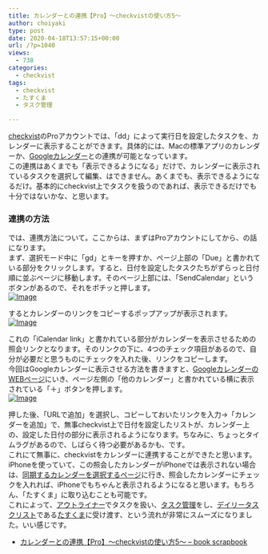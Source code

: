 ```yaml
---
title: カレンダーとの連携【Pro】〜checkvistの使い方5〜
author: choiyaki
type: post
date: 2020-04-18T13:57:15+00:00
url: /?p=1040
views:
  - 738
categories:
  - checkvist
tags:
  - checkvist
  - たすくま
  - タスク管理

---
```

[checkvist][1]のProアカウントでは、「dd」によって実行日を設定したタスクを、カレンダーに表示することができます。具体的には、Macの標準アプリのカレンダーか、[Googleカレンダー][2]との連携が可能となっています。  
この連携はあくまでも「表示できるようになる」だけで、カレンダーに表示されているタスクを選択して編集、はできません。あくまでも、表示できるようになるだけ。基本的にcheckvist上でタスクを扱うのであれば、表示できるだけでも十分ではないかな、と思います。

### 連携の方法

では、連携方法について。ここからは、まずはProアカウントにしてから、の話になります。  
まず、選択モード中に「gd」とキーを押すか、ページ上部の「Due」と書かれている部分をクリックします。すると、日付を設定したタスクたちがずらっと日付順に並ぶページに移動します。そのページ上部には、「SendCalendar」というボタンがあるので、それをポチッと押します。  
[![Image][3]][4]

するとカレンダーのリンクをコピーするポップアップが表示されます。  
[![Image][5]][6]

これの「iCalendar link」と書かれている部分がカレンダーを表示させるための照会リンクとなります。そのリンクの下に、4つのチェック項目があるので、自分が必要だと思うものにチェックを入れた後、リンクをコピーします。  
今回はGoogleカレンダーに表示させる方法を書きますと、[GoogleカレンダーのWEBページ][7]にいき、ページ左側の「他のカレンダー」と書かれている横に表示されている「＋」ボタンを押します。  
[![Image][8]][9]

押した後、「URLで追加」を選択し、コピーしておいたリンクを入力→「カレンダーを追加」で、無事checkvist上で日付を設定したリストが、カレンダー上の、設定した日付の部分に表示されるようになります。ちなみに、ちょっとタイムラグがあるので、しばらく待つ必要があるかも、です。  
これにて無事に、checkvistをカレンダーに連携することができたと思います。  
iPhoneを使っていて、この照会したカレンダーがiPhoneでは表示されない場合は、[同期するカレンダーを選択するページ][10]に行き、照会したカレンダーにチェックを入れれば、iPhoneでもちゃんと表示されるようになると思います。もちろん、「たすくま」に取り込むことも可能です。  
これによって、[アウトライナー][11]でタスクを扱い、[タスク管理][12]をし、[デイリータスクリスト][13]である[たすくま][14]に受け渡す、という流れが非常にスムーズになりました。いい感じです。

  * [カレンダーとの連携【Pro】〜checkvistの使い方5〜 &#8211; book scrapbook][15]

 [1]: https://scrapbox.io/choiyaki-hondana/checkvist
 [2]: https://scrapbox.io/choiyaki-hondana/Google%E3%82%AB%E3%83%AC%E3%83%B3%E3%83%80%E3%83%BC
 [3]: https://gyazo.com/1ee33cc1766c9b537077de6ba1d8ffe0/thumb/1000
 [4]: https://gyazo.com/1ee33cc1766c9b537077de6ba1d8ffe0
 [5]: https://gyazo.com/7ee6cf74f4efd8ced66012251b4c717d/thumb/1000
 [6]: https://gyazo.com/7ee6cf74f4efd8ced66012251b4c717d
 [7]: https://calendar.google.com/
 [8]: https://gyazo.com/84882fcb298b559f79968b80af172580/thumb/1000
 [9]: https://gyazo.com/84882fcb298b559f79968b80af172580
 [10]: https://calendar.google.com/calendar/iphoneselect
 [11]: https://scrapbox.io/choiyaki-hondana/%E3%82%A2%E3%82%A6%E3%83%88%E3%83%A9%E3%82%A4%E3%83%8A%E3%83%BC
 [12]: https://scrapbox.io/choiyaki-hondana/%E3%82%BF%E3%82%B9%E3%82%AF%E7%AE%A1%E7%90%86
 [13]: https://scrapbox.io/choiyaki-hondana/%E3%83%87%E3%82%A4%E3%83%AA%E3%83%BC%E3%82%BF%E3%82%B9%E3%82%AF%E3%83%AA%E3%82%B9%E3%83%88
 [14]: https://scrapbox.io/choiyaki-hondana/%E3%81%9F%E3%81%99%E3%81%8F%E3%81%BE
 [15]: https://scrapbox.io/choiyaki-hondana/%E3%82%AB%E3%83%AC%E3%83%B3%E3%83%80%E3%83%BC%E3%81%A8%E3%81%AE%E9%80%A3%E6%90%BA%E3%80%90Pro%E3%80%91%E3%80%9Ccheckvist%E3%81%AE%E4%BD%BF%E3%81%84%E6%96%B95%E3%80%9C